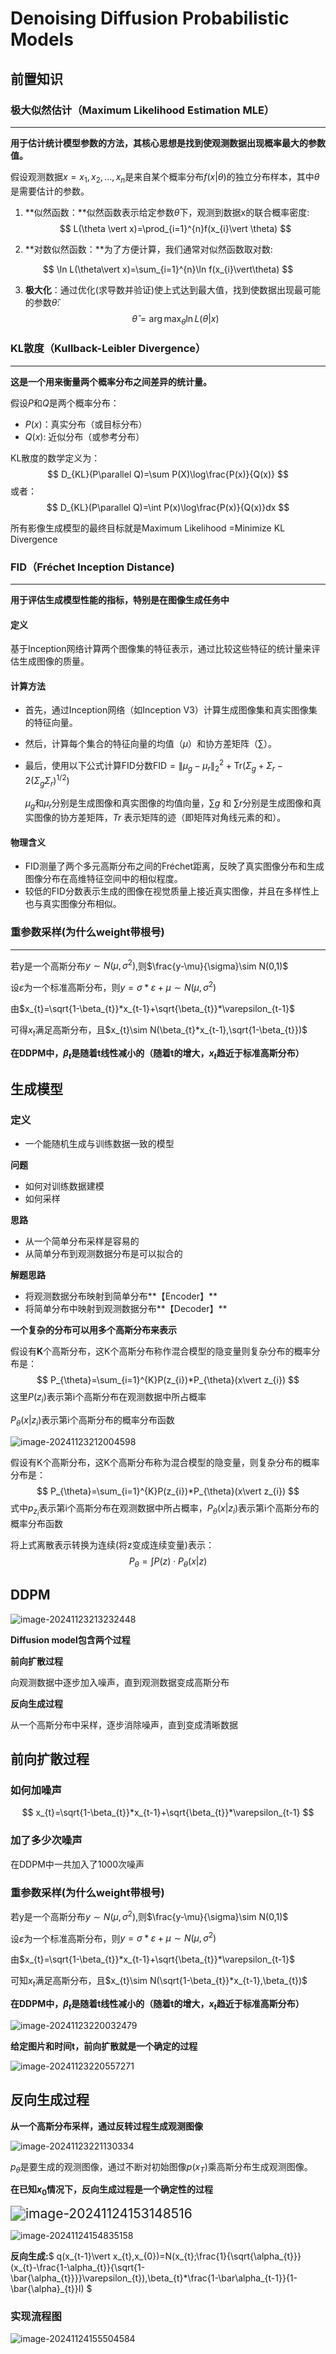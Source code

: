 # Denoising Diffusion Probabilistic Models

## 前置知识

### 极大似然估计（Maximum Likelihood Estimation MLE）

********

**用于估计统计模型参数的方法，其核心思想是找到使观测数据出现概率最大的参数值。**

假设观测数据$x={x_{1},x_{2},...,x_{n}}$是来自某个概率分布$f(x\vert \theta)$的独立分布样本，其中$\theta$是需要估计的参数。

1. **似然函数：**似然函数表示给定参数$\theta$下，观测到数据x的联合概率密度:
   $$
   L(\theta \vert x)=\prod_{i=1}^{n}f(x_{i}\vert \theta)
   $$

2. **对数似然函数：**为了方便计算，我们通常对似然函数取对数:

$$
\ln L(\theta\vert x)=\sum_{i=1}^{n}\ln f(x_{i}\vert\theta)
$$

3. **极大化**：通过优化(求导数并验证)使上式达到最大值，找到使数据出现最可能的参数$\hat{\theta}$:
   $$
   \hat{\theta}=\arg \max_{\theta}\ln L(\theta\vert x)
   $$

### KL散度（Kullback-Leibler Divergence）

************

**这是一个用来衡量两个概率分布之间差异的统计量。**

假设$P$和$Q$是两个概率分布：

* $P(x)$：真实分布（或目标分布）
* $Q(x)$:   近似分布（或参考分布）

KL散度的数学定义为：
$$
D_{KL}(P\parallel Q)=\sum P(X)\log\frac{P(x)}{Q(x)}
$$
或者：
$$
D_{KL}(P\parallel Q)=\int P(x)\log\frac{P(x)}{Q(x)}dx
$$

所有影像生成模型的最终目标就是Maximum Likelihood =Minimize KL Divergence

### FID（Fréchet Inception Distance)

******

**用于评估生成模型性能的指标，特别是在图像生成任务中**

#### 定义

基于Inception网络计算两个图像集的特征表示，通过比较这些特征的统计量来评估生成图像的质量。

#### 计算方法

- 首先，通过Inception网络（如Inception V3）计算生成图像集和真实图像集的特征向量。

- 然后，计算每个集合的特征向量的均值（$\mu$）和协方差矩阵（$\sum$）。

- 最后，使用以下公式计算FID分数$\text{FID} = \|\mu_g - \mu_r\|^2_2 + \text{Tr}(\Sigma_g + \Sigma_r - 2(\Sigma_g\Sigma_r)^{1/2})$

  $\mu_{g}$和$\mu_{r}$分别是生成图像和真实图像的均值向量，$\sum g$ 和 $\sum r$分别是生成图像和真实图像的协方差矩阵，$Tr$ 表示矩阵的迹（即矩阵对角线元素的和）。

#### 物理含义

* FID测量了两个多元高斯分布之间的Fréchet距离，反映了真实图像分布和生成图像分布在高维特征空间中的相似程度。
* 较低的FID分数表示生成的图像在视觉质量上接近真实图像，并且在多样性上也与真实图像分布相似。

### 重参数采样(为什么weight带根号)

******

若y是一个高斯分布$y\sim N(\mu,\sigma^2)$,则$\frac{y-\mu}{\sigma}\sim N(0,1)$

设$\varepsilon$为一个标准高斯分布，则$y=\sigma*\varepsilon+\mu \sim N(\mu,\sigma^2)$

由$x_{t}=\sqrt{1-\beta_{t}}*x_{t-1}+\sqrt{\beta_{t}}*\varepsilon_{t-1}$

可得$x_{t}$满足高斯分布，且$x_{t}\sim N(\beta_{t}*x_{t-1},\sqrt{1-\beta_{t}})$

**在DDPM中，$\beta_{t}$是随着t线性减小的（随着t的增大，$x_{t}$趋近于标准高斯分布）**

## 生成模型

### 定义

* 一个能随机生成与训练数据一致的模型

**问题**

* 如何对训练数据建模
* 如何采样

**思路**

* 从一个简单分布采样是容易的
* 从简单分布到观测数据分布是可以拟合的

**解题思路**

* 将观测数据分布映射到简单分布**【Encoder】**
* 将简单分布中映射到观测数据分布**【Decoder】**

**一个复杂的分布可以用多个高斯分布来表示**

假设有**K**个高斯分布，这K个高斯分布称作混合模型的隐变量则复杂分布的概率分布是：
$$
P_{\theta}=\sum_{i=1}^{K}P(z_{i})*P_{\theta}(x\vert z_{i})
$$
这里$P(z_{i})$表示第i个高斯分布在观测数据中所占概率

$P_{\theta}(x\vert z_{i})$表示第i个高斯分布的概率分布函数

![image-20241123212004598](assets/image-20241123212004598.png)

假设有K个高斯分布，这K个高斯分布称为混合模型的隐变量，则复杂分布的概率分布是：
$$
P_{\theta}=\sum_{i=1}^{K}P(z_{i})*P_{\theta}(x\vert z_{i})
$$
式中$p_{z_{i}}$表示第i个高斯分布在观测数据中所占概率，$P_{\theta}(x\vert z_{i})$表示第i个高斯分布的概率分布函数

将上式离散表示转换为连续(将z变成连续变量)表示：
$$
P_{\theta}=\int P(z)\cdot P_{\theta}(x\vert z)
$$
## DDPM

![image-20241123213232448](assets/image-20241123213232448.png)

**Diffusion model包含两个过程**

**前向扩散过程**

向观测数据中逐步加入噪声，直到观测数据变成高斯分布

**反向生成过程**

从一个高斯分布中采样，逐步消除噪声，直到变成清晰数据

## **前向扩散过程**

### 如何加噪声

$$
x_{t}=\sqrt{1-\beta_{t}}*x_{t-1}+\sqrt{\beta_{t}}*\varepsilon_{t-1}
$$

### 加了多少次噪声

在DDPM中一共加入了1000次噪声



### 重参数采样(为什么weight带根号)

若y是一个高斯分布$y\sim N(\mu,\sigma^2)$,则$\frac{y-\mu}{\sigma}\sim N(0,1)$

设$\varepsilon$为一个标准高斯分布，则$y=\sigma*\varepsilon+\mu \sim N(\mu,\sigma^2)$

由$x_{t}=\sqrt{1-\beta_{t}}*x_{t-1}+\sqrt{\beta_{t}}*\varepsilon_{t-1}$

可知$x_{t}$满足高斯分布，且$x_{t}\sim N(\sqrt{1-\beta_{t}}*x_{t-1},\beta_{t})$

**在DDPM中，$\beta_{t}$是随着t线性减小的（随着t的增大，$x_{t}$趋近于标准高斯分布）**

![image-20241123220032479](assets/image-20241123220032479.png)

**给定图片和时间t，前向扩散就是一个确定的过程**

![image-20241123220557271](assets/image-20241123220557271.png)

## 反向生成过程

**从一个高斯分布采样，通过反转过程生成观测图像**

![image-20241123221130334](assets/image-20241123221130334.png)

$p_{\theta}$是要生成的观测图像，通过不断对初始图像$p(x_{T})$乘高斯分布生成观测图像。

**在已知$x_{0}$情况下，反向生成过程是一个确定性的过程**

<img src="assets/image-20241124153148516.png" alt="image-20241124153148516" style="zoom:150%;" />

![image-20241124154835158](assets/image-20241124154835158.png)

**反向生成:**$ q(x_{t-1}\vert x_{t},x_{0})=N(x_{t};\frac{1}{\sqrt{\alpha_{t}}}(x_{t}-\frac{1-\alpha_{t}}{\sqrt{1-\bar{\alpha_{t}}}}\varepsilon_{t}),\beta_{t}*\frac{1-\bar\alpha_{t-1}}{1-\bar{\alpha}_{t}}I) $

### 实现流程图

![image-20241124155504584](assets/image-20241124155504584.png)

